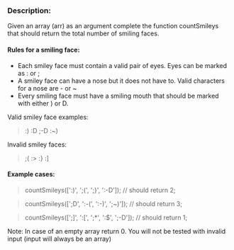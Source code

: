 ### Description:
Given an array (arr) as an argument complete the function countSmileys that should return the total number of smiling faces.

#### Rules for a smiling face:
- Each smiley face must contain a valid pair of eyes. Eyes can be marked as : or ;
- A smiley face can have a nose but it does not have to. Valid characters for a nose are - or ~
- Every smiling face must have a smiling mouth that should be marked with either ) or D.

Valid smiley face examples:

> :) :D ;-D :~)

Invalid smiley faces:

> ;( :> :} :] 

#### Example cases:

> countSmileys([':)', ';(', ';}', ':-D']);       // should return 2;

> countSmileys([';D', ':-(', ':-)', ';~)']);     // should return 3;

> countSmileys([';]', ':[', ';*', ':$', ';-D']); // should return 1;

Note: In case of an empty array return 0. You will not be tested with invalid input (input will always be an array)